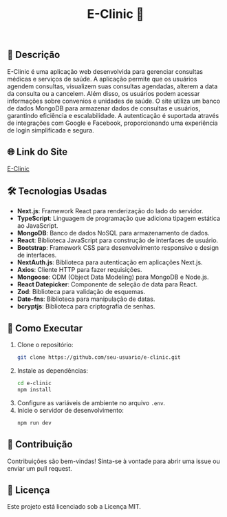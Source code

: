 <div align="center">
  <h1>E-Clinic 🏥</h1>
</div>

<br>

## 📝 Descrição
E-Clinic é uma aplicação web desenvolvida para gerenciar consultas médicas e serviços de saúde. A aplicação permite que os usuários agendem consultas, visualizem suas consultas agendadas, alterem a data da consulta ou a cancelem. Além disso, os usuários podem acessar informações sobre convenios e unidades de saúde. O site utiliza um banco de dados MongoDB para armazenar dados de consultas e usuários, garantindo eficiência e escalabilidade. A autenticação é suportada através de integrações com Google e Facebook, proporcionando uma experiência de login simplificada e segura.

## 🌐 Link do Site
[E-Clinic](https://e-clinic-projeto.vercel.app)

## 🛠️ Tecnologias Usadas
- **Next.js**: Framework React para renderização do lado do servidor.
- **TypeScript**: Linguagem de programação que adiciona tipagem estática ao JavaScript.
- **MongoDB**: Banco de dados NoSQL para armazenamento de dados.
- **React**: Biblioteca JavaScript para construção de interfaces de usuário.
- **Bootstrap**: Framework CSS para desenvolvimento responsivo e design de interfaces.
- **NextAuth.js**: Biblioteca para autenticação em aplicações Next.js.
- **Axios**: Cliente HTTP para fazer requisições.
- **Mongoose**: ODM (Object Data Modeling) para MongoDB e Node.js.
- **React Datepicker**: Componente de seleção de data para React.
- **Zod**: Biblioteca para validação de esquemas.
- **Date-fns**: Biblioteca para manipulação de datas.
- **bcryptjs**: Biblioteca para criptografia de senhas.

## 🚀 Como Executar
1. Clone o repositório:
   ```bash
   git clone https://github.com/seu-usuario/e-clinic.git
   ```
2. Instale as dependências:
   ```bash
   cd e-clinic
   npm install
   ```
3. Configure as variáveis de ambiente no arquivo `.env`.
4. Inicie o servidor de desenvolvimento:
   ```bash
   npm run dev
   ```

## 🤝 Contribuição
Contribuições são bem-vindas! Sinta-se à vontade para abrir uma issue ou enviar um pull request.

## 📜 Licença
Este projeto está licenciado sob a Licença MIT.
